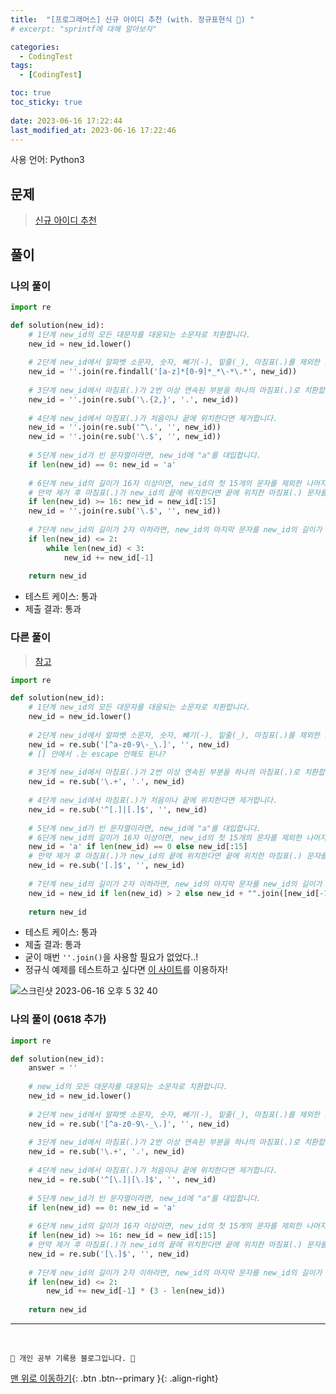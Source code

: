 ```yaml
---
title:  "[프로그래머스] 신규 아이디 추천 (with. 정규표현식 🌟) "
# excerpt: "sprintf에 대해 알아보자"

categories:
  - CodingTest
tags:
  - [CodingTest]

toc: true
toc_sticky: true
 
date: 2023-06-16 17:22:44
last_modified_at: 2023-06-16 17:22:46
---
```


사용 언어: Python3

## 문제
> [신규 아이디 추천](https://school.programmers.co.kr/learn/courses/30/lessons/72410)

## 풀이
### 나의 풀이
```py
import re

def solution(new_id):
    # 1단계 new_id의 모든 대문자를 대응되는 소문자로 치환합니다.
    new_id = new_id.lower()
              
    # 2단계 new_id에서 알파벳 소문자, 숫자, 빼기(-), 밑줄(_), 마침표(.)를 제외한 모든 문자를 제거합니다.
    new_id = ''.join(re.findall('[a-z]*[0-9]*_*\-*\.*', new_id))
    
    # 3단계 new_id에서 마침표(.)가 2번 이상 연속된 부분을 하나의 마침표(.)로 치환합니다.
    new_id = ''.join(re.sub('\.{2,}', '.', new_id))
    
    # 4단계 new_id에서 마침표(.)가 처음이나 끝에 위치한다면 제거합니다.
    new_id = ''.join(re.sub('^\.', '', new_id))
    new_id = ''.join(re.sub('\.$', '', new_id))
    
    # 5단계 new_id가 빈 문자열이라면, new_id에 "a"를 대입합니다.
    if len(new_id) == 0: new_id = 'a'
        
    # 6단계 new_id의 길이가 16자 이상이면, new_id의 첫 15개의 문자를 제외한 나머지 문자들을 모두 제거합니다.
    # 만약 제거 후 마침표(.)가 new_id의 끝에 위치한다면 끝에 위치한 마침표(.) 문자를 제거합니다.
    if len(new_id) >= 16: new_id = new_id[:15]
    new_id = ''.join(re.sub('\.$', '', new_id))
    
    # 7단계 new_id의 길이가 2자 이하라면, new_id의 마지막 문자를 new_id의 길이가 3이 될 때까지 반복해서 끝에 붙입니다.
    if len(new_id) <= 2:
        while len(new_id) < 3:
            new_id += new_id[-1]
    
    return new_id
```
- 테스트 케이스: 통과
- 제출 결과: 통과

### 다른 풀이
> [참고](https://jjuha-dev.tistory.com/entry/Python-%EC%A0%95%EA%B7%9C%ED%91%9C%ED%98%84%EC%8B%9D-resub%EC%9D%84-%EC%9D%B4%EC%9A%A9%ED%95%9C-%EB%AC%B8%EC%9E%90%EC%97%B4-%EC%B9%98%ED%99%98%ED%95%98%EA%B8%B0)

```py
import re

def solution(new_id):
    # 1단계 new_id의 모든 대문자를 대응되는 소문자로 치환합니다.
    new_id = new_id.lower()
              
    # 2단계 new_id에서 알파벳 소문자, 숫자, 빼기(-), 밑줄(_), 마침표(.)를 제외한 모든 문자를 제거합니다.
    new_id = re.sub('[^a-z0-9\-_\.]', '', new_id)
    # [] 안에서 .는 escape 안해도 된나?
    
    # 3단계 new_id에서 마침표(.)가 2번 이상 연속된 부분을 하나의 마침표(.)로 치환합니다.
    new_id = re.sub('\.+', '.', new_id)
    
    # 4단계 new_id에서 마침표(.)가 처음이나 끝에 위치한다면 제거합니다.
    new_id = re.sub('^[.]|[.]$', '', new_id)
    
    # 5단계 new_id가 빈 문자열이라면, new_id에 "a"를 대입합니다.
    # 6단계 new_id의 길이가 16자 이상이면, new_id의 첫 15개의 문자를 제외한 나머지 문자들을 모두 제거합니다.
    new_id = 'a' if len(new_id) == 0 else new_id[:15]
    # 만약 제거 후 마침표(.)가 new_id의 끝에 위치한다면 끝에 위치한 마침표(.) 문자를 제거합니다.
    new_id = re.sub('[.]$', '', new_id)
    
    # 7단계 new_id의 길이가 2자 이하라면, new_id의 마지막 문자를 new_id의 길이가 3이 될 때까지 반복해서 끝에 붙입니다.
    new_id = new_id if len(new_id) > 2 else new_id + "".join([new_id[-1] for _ in range(3 - len(new_id))])
    
    return new_id
```

- 테스트 케이스: 통과
- 제출 결과: 통과
- 굳이 매번 `''.join()`을 사용할 필요가 없었다..!
- 정규식 예제를 테스트하고 싶다면 [이 사이트](https://regex101.com/)를 이용하자!

![스크린샷 2023-06-16 오후 5 32 40](https://github.com/minju412/jenkins-test/assets/59405576/c208010a-518e-47fb-839a-9624fcef03b0)

### 나의 풀이 (0618 추가)
```py
import re

def solution(new_id):
    answer = ''
    
    # new_id의 모든 대문자를 대응되는 소문자로 치환합니다.
    new_id = new_id.lower()
    
    # 2단계 new_id에서 알파벳 소문자, 숫자, 빼기(-), 밑줄(_), 마침표(.)를 제외한 모든 문자를 제거합니다.
    new_id = re.sub('[^a-z0-9\-_\.]', '', new_id)
    
    # 3단계 new_id에서 마침표(.)가 2번 이상 연속된 부분을 하나의 마침표(.)로 치환합니다.
    new_id = re.sub('\.+', '.', new_id)
    
    # 4단계 new_id에서 마침표(.)가 처음이나 끝에 위치한다면 제거합니다.
    new_id = re.sub('^[\.]|[\.]$', '', new_id)
    
    # 5단계 new_id가 빈 문자열이라면, new_id에 "a"를 대입합니다.
    if len(new_id) == 0: new_id = 'a'
    
    # 6단계 new_id의 길이가 16자 이상이면, new_id의 첫 15개의 문자를 제외한 나머지 문자들을 모두 제거합니다.
    if len(new_id) >= 16: new_id = new_id[:15]
    # 만약 제거 후 마침표(.)가 new_id의 끝에 위치한다면 끝에 위치한 마침표(.) 문자를 제거합니다.
    new_id = re.sub('[\.]$', '', new_id)
    
    # 7단계 new_id의 길이가 2자 이하라면, new_id의 마지막 문자를 new_id의 길이가 3이 될 때까지 반복해서 끝에 붙입니다.
    if len(new_id) <= 2:
        new_id += new_id[-1] * (3 - len(new_id))
    
    return new_id
```


***
<br>


    💛 개인 공부 기록용 블로그입니다. 👻

[맨 위로 이동하기](#){: .btn .btn--primary }{: .align-right}